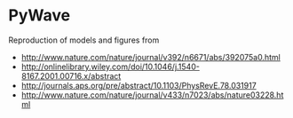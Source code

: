 # PyWave
Reproduction of models and figures from
* http://www.nature.com/nature/journal/v392/n6671/abs/392075a0.html
* http://onlinelibrary.wiley.com/doi/10.1046/j.1540-8167.2001.00716.x/abstract
* http://journals.aps.org/pre/abstract/10.1103/PhysRevE.78.031917
* http://www.nature.com/nature/journal/v433/n7023/abs/nature03228.html
